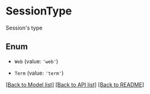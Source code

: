 # SessionType

Session\'s type

## Enum

* `Web` (value: `'web'`)

* `Term` (value: `'term'`)

[[Back to Model list]](../README.md#documentation-for-models) [[Back to API list]](../README.md#documentation-for-api-endpoints) [[Back to README]](../README.md)
